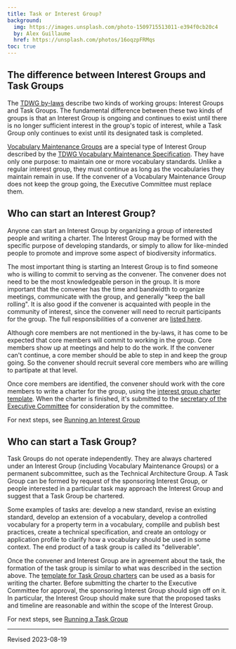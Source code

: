 ```yaml
---
title: Task or Interest Group?
background:
  img: https://images.unsplash.com/photo-1509715513011-e394f0cb20c4
  by: Alex Guillaume
  href: https://unsplash.com/photos/16oqzpFRMqs
toc: true
---
```


## The difference between Interest Groups and Task Groups

The [TDWG by-laws](https://www.tdwg.org/about/process/) describe two kinds of working groups: Interest Groups and Task Groups. The fundamental difference between these two kinds of groups is that an Interest Group is ongoing and continues to exist until there is no longer sufficient interest in the group's topic of interest, while a Task Group only continues to exist until its designated task is completed.

[Vocabulary Maintenance Groups](http://rs.tdwg.org/vms/doc/specification/#21-vocabulary-maintenance-interest-groups) are a special type of Interest Group described by the [TDWG Vocabulary Maintenance Specification](http://rs.tdwg.org/vms/doc/specification/). They have only one purpose: to maintain one or more vocabulary standards. Unlike a regular interest group, they must continue as long as the vocabularies they maintain remain in use. If the convener of a Vocabulary Maintenance Group does not keep the group going, the Executive Committee must replace them.

## Who can start an Interest Group?

Anyone can start an Interest Group by organizing a group of interested people and writing a charter. The Interest Group may be formed with the specific purpose of developing standards, or simply to allow for like-minded people to promote and improve some aspect of biodiversity informatics.

The most important thing is starting an Interest Group is to find someone who is willing to commit to serving as the convener. The convener does not need to be the most knowledgeable person in the group. It is more important that the convener has the time and bandwidth to organize meetings, communicate with the group, and generally "keep the ball rolling". It is also good if the convener is acquainted with people in the community of interest, since the convener will need to recruit participants for the group. The full responsibilities of a convener are [listed here](https://www.tdwg.org/community/management/).

Although core members are not mentioned in the by-laws, it has come to be expected that core members will commit to working in the group. Core members show up at meetings and help to do the work. If the convener can't continue, a core member should be able to step in and keep the group going. So the convener should recruit several core members who are willing to partipate at that level.

Once core members are identified, the convener should work with the core members to write a charter for the group, using the [interest group charter template](https://static.tdwg.org/documents/templates/TDWG_Interest_Group_Charter_Template_03.doc). When the charter is finished, it's submitted to the [secretary of the Executive Committee](mailto:secretary@tdwg.org) for consideration by the committee.

For next steps, see [Running an Interest Group](../interest/)

## Who can start a Task Group?

Task Groups do not operate independently. They are always chartered under an Interest Group (including Vocabulary Maintenance Groups) or a permanent subcommittee, such as the Technical Architecture Group. A Task Group can be formed by request of the sponsoring Interest Group, or people interested in a particular task may approach the Interest Group and suggest that a Task Group be chartered. 

Some examples of tasks are: develop a new standard, revise an existing standard, develop an extension of a vocabulary, develop a controlled vocabulary for a property term in a vocabulary, complile and publish best practices, create a technical specification, and create an ontology or application profile to clarify how a vocabulary should be used in some context. The end product of a task group is called its "deliverable". 

Once the convener and Interest Group are in agreement about the task, the formation of the task group is similar to what was described in the section above. The [template for Task Group charters](https://static.tdwg.org/documents/templates/TDWG_Task_Group_Charter_Template_03.doc) can be used as a basis for writing the charter. Before submitting the charter to the Executive Committee for approval, the sponsoring Interest Group should sign off on it. In particular, the Interest Group should make sure that the proposed tasks and timeline are reasonable and within the scope of the Interest Group. 

For next steps, see [Running a Task Group](../task/)

----
Revised 2023-08-19
